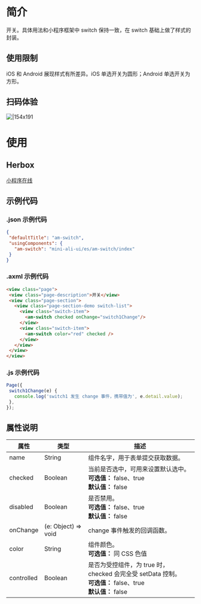 
# 简介
开关。具体用法和小程序框架中 switch 保持一致，在 switch 基础上做了样式的封装。

## 使用限制
iOS 和 Android 展现样式有所差异。iOS 单选开关为圆形；Android 单选开关为方形。

## 扫码体验
![|154x191](https://mdn.alipayobjects.com/afts/img/A*RdlzRbedjA8AAAAAAAAAAABkAa8wAA/original?bz=openpt_doc&t=McT9o1a9mZlt8WWWPXCLIQAAAABkMK8AAAAA#align=left&display=inline&height=191&margin=%5Bobject%20Object%5D&originHeight=191&originWidth=154&status=done&style=none&width=154)

# 使用

## Herbox
[小程序在线](https://herbox-embed.alipay.com/s/doc-aliui-am-switch?theme=light&previewZoom=75&chInfo=openhome-doc) 

## 示例代码

### .json 示例代码
```json
{
 "defaultTitle": "am-switch",
 "usingComponents": {
   "am-switch": "mini-ali-ui/es/am-switch/index"
 }
}
```

### .axml 示例代码
```html
<view class="page">
 <view class="page-description">开关</view>
 <view class="page-section">
   <view class="page-section-demo switch-list">
     <view class="switch-item">
       <am-switch checked onChange="switch1Change"/>
     </view>
     <view class="switch-item">
       <am-switch color="red" checked />
     </view>
   </view>
 </view>
</view>
```

### .js 示例代码
```javascript
Page({
 switch1Change(e) {
   console.log('switch1 发生 change 事件，携带值为', e.detail.value);
 },
});
```

## 属性说明
| **属性** | **类型** | **描述** |
| --- | --- | --- |
| name | String | 组件名字，用于表单提交获取数据。 |
| checked | Boolean | 当前是否选中，可用来设置默认选中。<br />**可选值：** false、true<br />**默认值：** false |
| disabled | Boolean | 是否禁用。<br />**可选值：** false、true<br />**默认值：** false |
| onChange | (e: Object) => void | change 事件触发的回调函数。 |
| color | String | 组件颜色。<br />**可选值：** 同 CSS 色值 |
| controlled | Boolean | 是否为受控组件，为 true 时，checked 会完全受 setData 控制。<br />**可选值：** false、true<br />**默认值：** false |

